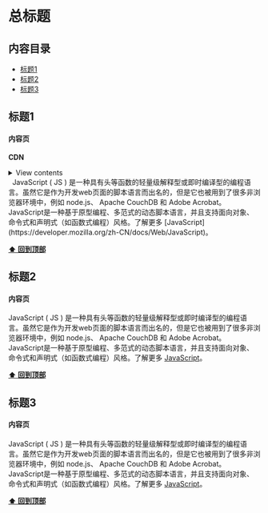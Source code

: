 # 总标题
## 内容目录
- [标题1](#标题1)
- [标题2](#标题2)
- [标题3](#标题3)

## 标题1

#### 内容页
   
**CDN**

<details>
<summary>View contents</summary>
  
#### HTML/CSS篇

SEO和语义化

常见布局及居中

HTML5新特性

CSS3新特性

flex布局

盒模型

#### JS篇

执行上下文（this和闭包）

事件模型

任务队列

原形，面向对象

promise

#### es6

常见函数

设计模式

类型检测

垃圾回收，引用计数和标记清除

#### 算法篇

各种排序，重点是快排

动态规划，参见背包问题

二叉树

#### nodejs篇

nodejs特性

事件循环

多进程，cluster及child process，pm2的原理

koa的特性及中间件的原理

express与koa的区别

#### 网络篇

https

http2

http状态码

网络安全，xss和csrf

session，cookie和token

OSI七层协议

缓存

跨域

模块化，commonJS，es6，cmd，amd

cdn及dns

#### 框架篇

vue解决了什么问题

vue和react的区别

虚拟dom的原理

双向绑定的原理

如何实现component

组件间通讯

vuex

vue-router

#### 项目篇

性能优化

webpack的打包原理,如何抽取css的

提升wabpack的编译速度

错误收集，错误排查

项目监控

项目部署

#### 移动篇

自适应

兼容性

PWA

小程序

移动端手势

#### 补充篇

无限滚动方案

重绘重排重合成

浏览器访问全过程

如何处理兼容性问题

经常去什么技术网站？读过什么书？

未来规划

</details>
   JavaScript ( JS ) 是一种具有头等函数的轻量级解释型或即时编译型的编程语言。虽然它是作为开发web页面的脚本语言而出名的，但是它也被用到了很多非浏览器环境中，例如 node.js、 Apache CouchDB 和 Adobe Acrobat。JavaScript是一种基于原型编程、多范式的动态脚本语言，并且支持面向对象、命令式和声明式（如函数式编程）风格。了解更多 [JavaScript](https://developer.mozilla.org/zh-CN/docs/Web/JavaScript)。


**[⬆ 回到顶部](#内容目录)**

## 标题2

#### 内容页

 JavaScript ( JS ) 是一种具有头等函数的轻量级解释型或即时编译型的编程语言。虽然它是作为开发web页面的脚本语言而出名的，但是它也被用到了很多非浏览器环境中，例如 node.js、 Apache CouchDB 和 Adobe Acrobat。JavaScript是一种基于原型编程、多范式的动态脚本语言，并且支持面向对象、命令式和声明式（如函数式编程）风格。了解更多 [JavaScript](https://developer.mozilla.org/zh-CN/docs/Web/JavaScript)。

**[⬆ 回到顶部](#内容目录)**

## 标题3

#### 内容页

 JavaScript ( JS ) 是一种具有头等函数的轻量级解释型或即时编译型的编程语言。虽然它是作为开发web页面的脚本语言而出名的，但是它也被用到了很多非浏览器环境中，例如 node.js、 Apache CouchDB 和 Adobe Acrobat。JavaScript是一种基于原型编程、多范式的动态脚本语言，并且支持面向对象、命令式和声明式（如函数式编程）风格。了解更多 [JavaScript](https://developer.mozilla.org/zh-CN/docs/Web/JavaScript)。

**[⬆ 回到顶部](#内容目录)**
